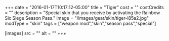 +++
date = "2016-01-17T10:17:12-05:00"
title = "Tiger"
cost = ""
costCredits = ""
description = "Special skin that you receive by activating the Rainbow Six Siege Season Pass."
image = "/images/gear/skin/tiger-l85a2.jpg"
modType = "skin"
tags = ["weapon mod","skin","season pass","special"]

[images]
  src = ""
  alt = ""
+++
